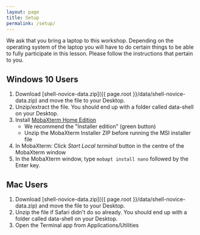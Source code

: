 ```yaml
---
layout: page
title: Setup
permalink: /setup/
---
```


We ask that you bring a laptop to this workshop.  Depending on the operating system of the laptop you will have to do certain things to be able to fully participate in this lesson.  Please follow the instructions that pertain to you.


## Windows 10 Users

1. Download [shell-novice-data.zip]({{ page.root }}/data/shell-novice-data.zip) and move the file to your Desktop.
2. Unzip/extract the file. You should end up with a folder called data-shell on your Desktop.
3. Install [MobaXterm Home Edition](http://mobaxterm.mobatek.net/download.html)
   - We recommend the "Installer edition" (green button)
   - Unzip the MobaXterm Installer ZIP before running the MSI installer file
4. In MobaXterm: Click *Start Local terminal* button in the centre of the MobaXterm window
5. In the MobaXterm window, type `mobapt install nano` followed by the Enter key.

## Mac Users

1. Download [shell-novice-data.zip]({{ page.root }}/data/shell-novice-data.zip) and move the file to your Desktop.
2. Unzip the file if Safari didn't do so already.  You should end up with a folder called data-shell on your Desktop.
3. Open the Terminal app from Applications/Utilities
